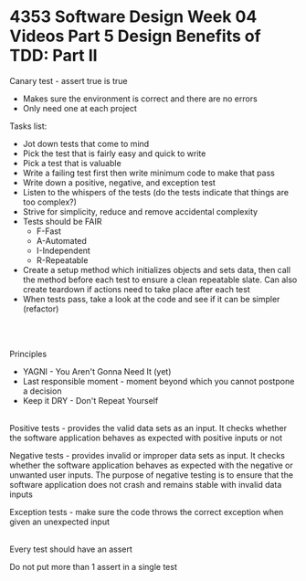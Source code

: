 # 4353 Software Design Week 04 Videos Part 5 Design Benefits of TDD: Part II

Canary test - assert true is true
- Makes sure the environment is correct and there are no errors
- Only need one at each project

Tasks list:
- Jot down tests that come to mind
- Pick the test that is fairly easy and quick to write
- Pick a test that is valuable
- Write a failing test first then write minimum code to make that pass
- Write down a positive, negative, and exception test
- Listen to the whispers of the tests (do the tests indicate that things are too complex?)
- Strive for simplicity, reduce and remove accidental complexity
- Tests should be FAIR
    - F-Fast
    - A-Automated
    - I-Independent
    - R-Repeatable
- Create a setup method which initializes objects and sets data, then call the method before each test to ensure a clean repeatable slate. Can also create teardown if actions need to take place after each test
- When tests pass, take a look at the code and see if it can be simpler (refactor)



<br></br>

Principles
- YAGNI - You Aren't Gonna Need It (yet)
- Last responsible moment - moment beyond which you cannot postpone a decision
- Keep it DRY - Don't Repeat Yourself<br></br>


Positive tests - provides the valid data sets as an input. It checks whether the software application behaves as expected with positive inputs or not

Negative tests - provides invalid or improper data sets as input. It checks whether the software application behaves as expected with the negative or unwanted user inputs. The purpose of negative testing is to ensure that the software application does not crash and remains stable with invalid data inputs

Exception tests - make sure the code throws the correct exception when given an unexpected input<br></br>

Every test should have an assert

Do not put more than 1 assert in a single test